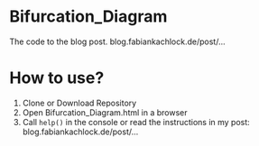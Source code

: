 # Bifurcation_Diagram
The code to the blog post. blog.fabiankachlock.de/post/...

# How to use?
1. Clone or Download Repository
2. Open Bifurcation_Diagram.html in a browser
3. Call `help()` in the console or read the instructions in my post: blog.fabiankachlock.de/post/...
